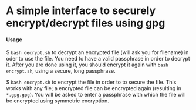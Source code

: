 # A simple interface to securely encrypt/decrypt files using gpg
#### Usage
$ ```bash decrypt.sh``` to decrypt an encrypted file (will ask you for filename) in oder to use the file. You need to have a valid passphrase in order to decrypt it. After you are done using it, you should encrypt it again with ```bash encrypt.sh```, using a secure, long passphrase.

$ ```bash encrypt.sh``` to encrypt the file in order to to secure the file. This works with any file; a encrypted file can be encrypted again (resulting in ```*.gpg.gpg```). You will be asked to enter a passphrase with which the file will be encrypted using symmetric encryption.
